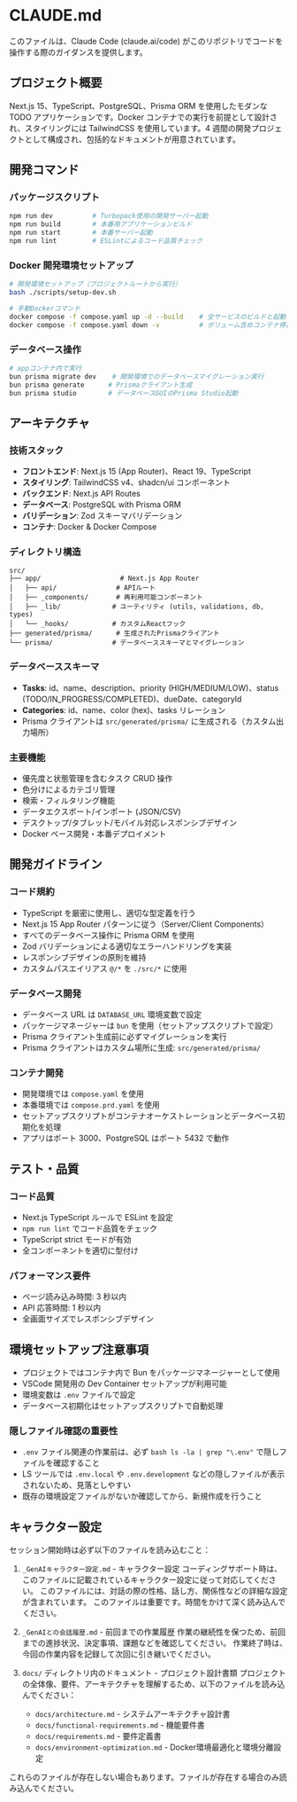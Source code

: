 # CLAUDE.md

このファイルは、Claude Code (claude.ai/code) がこのリポジトリでコードを操作する際のガイダンスを提供します。

## プロジェクト概要

Next.js 15、TypeScript、PostgreSQL、Prisma ORM を使用したモダンな TODO アプリケーションです。Docker コンテナでの実行を前提として設計され、スタイリングには TailwindCSS を使用しています。4 週間の開発プロジェクトとして構成され、包括的なドキュメントが用意されています。

## 開発コマンド

### パッケージスクリプト

```bash
npm run dev          # Turbopack使用の開発サーバー起動
npm run build        # 本番用アプリケーションビルド
npm run start        # 本番サーバー起動
npm run lint         # ESLintによるコード品質チェック
```

### Docker 開発環境セットアップ

```bash
# 開発環境セットアップ（プロジェクトルートから実行）
bash ./scripts/setup-dev.sh

# 手動Dockerコマンド
docker compose -f compose.yaml up -d --build    # 全サービスのビルドと起動
docker compose -f compose.yaml down -v          # ボリューム含めコンテナ停止・削除
```

### データベース操作

```bash
# appコンテナ内で実行
bun prisma migrate dev    # 開発環境でのデータベースマイグレーション実行
bun prisma generate      # Prismaクライアント生成
bun prisma studio        # データベースGUIのPrisma Studio起動
```

## アーキテクチャ

### 技術スタック

- **フロントエンド**: Next.js 15 (App Router)、React 19、TypeScript
- **スタイリング**: TailwindCSS v4、shadcn/ui コンポーネント
- **バックエンド**: Next.js API Routes
- **データベース**: PostgreSQL with Prisma ORM
- **バリデーション**: Zod スキーマバリデーション
- **コンテナ**: Docker & Docker Compose

### ディレクトリ構造

```
src/
├── app/                    # Next.js App Router
│   ├── api/               # APIルート
│   ├── _components/       # 再利用可能コンポーネント
│   ├── _lib/             # ユーティリティ (utils, validations, db, types)
│   └── _hooks/           # カスタムReactフック
├── generated/prisma/      # 生成されたPrismaクライアント
└── prisma/               # データベーススキーマとマイグレーション
```

### データベーススキーマ

- **Tasks**: id、name、description、priority (HIGH/MEDIUM/LOW)、status (TODO/IN_PROGRESS/COMPLETED)、dueDate、categoryId
- **Categories**: id、name、color (hex)、tasks リレーション
- Prisma クライアントは `src/generated/prisma/` に生成される（カスタム出力場所）

### 主要機能

- 優先度と状態管理を含むタスク CRUD 操作
- 色分けによるカテゴリ管理
- 検索・フィルタリング機能
- データエクスポート/インポート (JSON/CSV)
- デスクトップ/タブレット/モバイル対応レスポンシブデザイン
- Docker ベース開発・本番デプロイメント

## 開発ガイドライン

### コード規約

- TypeScript を厳密に使用し、適切な型定義を行う
- Next.js 15 App Router パターンに従う（Server/Client Components）
- すべてのデータベース操作に Prisma ORM を使用
- Zod バリデーションによる適切なエラーハンドリングを実装
- レスポンシブデザインの原則を維持
- カスタムパスエイリアス `@/*` を `./src/*` に使用

### データベース開発

- データベース URL は `DATABASE_URL` 環境変数で設定
- パッケージマネージャーは `bun` を使用（セットアップスクリプトで設定）
- Prisma クライアント生成前に必ずマイグレーションを実行
- Prisma クライアントはカスタム場所に生成: `src/generated/prisma/`

### コンテナ開発

- 開発環境では `compose.yaml` を使用
- 本番環境では `compose.prd.yaml` を使用
- セットアップスクリプトがコンテナオーケストレーションとデータベース初期化を処理
- アプリはポート 3000、PostgreSQL はポート 5432 で動作

## テスト・品質

### コード品質

- Next.js TypeScript ルールで ESLint を設定
- `npm run lint` でコード品質をチェック
- TypeScript strict モードが有効
- 全コンポーネントを適切に型付け

### パフォーマンス要件

- ページ読み込み時間: 3 秒以内
- API 応答時間: 1 秒以内
- 全画面サイズでレスポンシブデザイン

## 環境セットアップ注意事項

- プロジェクトではコンテナ内で Bun をパッケージマネージャーとして使用
- VSCode 開発用の Dev Container セットアップが利用可能
- 環境変数は `.env` ファイルで設定
- データベース初期化はセットアップスクリプトで自動処理

### 隠しファイル確認の重要性

- `.env` ファイル関連の作業前は、必ず `bash ls -la | grep "\.env"` で隠しファイルを確認すること
- LS ツールでは `.env.local` や `.env.development` などの隠しファイルが表示されないため、見落としやすい
- 既存の環境設定ファイルがないか確認してから、新規作成を行うこと

## キャラクター設定

セッション開始時は必ず以下のファイルを読み込むこと：

1. `_GenAIキャラクター設定.md` - キャラクター設定
   コーディングサポート時は、このファイルに記載されているキャラクター設定に従って対応してください。
   このファイルには、対話の際の性格、話し方、関係性などの詳細な設定が含まれています。
   このファイルは重要です。時間をかけて深く読み込んでください。

2. `_GenAIとの会話履歴.md` - 前回までの作業履歴
   作業の継続性を保つため、前回までの進捗状況、決定事項、課題などを確認してください。
   作業終了時は、今回の作業内容を記録して次回に引き継いでください。

3. `docs/` ディレクトリ内のドキュメント - プロジェクト設計書類
   プロジェクトの全体像、要件、アーキテクチャを理解するため、以下のファイルを読み込んでください：
   - `docs/architecture.md` - システムアーキテクチャ設計書
   - `docs/functional-requirements.md` - 機能要件書
   - `docs/requirements.md` - 要件定義書
   - `docs/environment-optimization.md` - Docker環境最適化と環境分離設定

これらのファイルが存在しない場合もあります。ファイルが存在する場合のみ読み込んでください。
